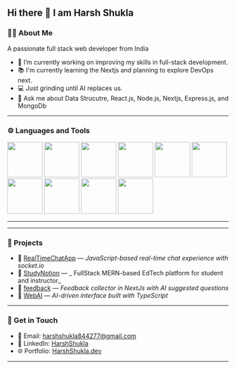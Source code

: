 ## Hi there 👋 I am Harsh Shukla

### 👨‍💻 About Me
A passionate full stack web developer from India

- 🔭 I’m currently working on improving my skills in full-stack development.
- 📚 I'm currently learning the Nextjs and planning to explore DevOps next.
- 💻 Just grinding until AI replaces us.
- 💬 Ask me about Data Strucutre, React.js, Node.js, Nextjs, Express.js, and MongoDb 
---

### ⚙️ Languages and Tools  
<p align="left">
  <img src="https://cdn.jsdelivr.net/gh/devicons/devicon/icons/javascript/javascript-original.svg" width="80" />
   <img src="https://cdn.jsdelivr.net/gh/devicons/devicon/icons/nextjs/nextjs-original.svg" width="80" />
  <img src="https://cdn.jsdelivr.net/gh/devicons/devicon/icons/react/react-original.svg" width="80" />
  <img src="https://cdn.jsdelivr.net/gh/devicons/devicon/icons/nodejs/nodejs-original.svg" width="80" />
  <img src="https://cdn.jsdelivr.net/gh/devicons/devicon/icons/mongodb/mongodb-original.svg" width="80" />
  <img src="https://cdn.jsdelivr.net/gh/devicons/devicon/icons/postgresql/postgresql-original.svg" width="80" />
  <img src="https://cdn.jsdelivr.net/gh/devicons/devicon/icons/typescript/typescript-original.svg" width="80" />
  <img src="https://cdn.jsdelivr.net/gh/devicons/devicon/icons/css3/css3-original.svg" width="80" />
  <img src="https://cdn.jsdelivr.net/gh/devicons/devicon/icons/html5/html5-original.svg" width="80" />
  <img src="https://cdn.jsdelivr.net/gh/devicons/devicon/icons/git/git-original.svg" width="80" />
 
</p>

---


---

### 🌟 Projects

- 🔹 [RealTimeChatApp](https://github.com/HarshShukla77/RealTimeChatApp) — _JavaScript-based real-time chat experience with socket.io_
- 🔹 [StudyNotion](https://github.com/HarshShukla77/StudyNotion) — _ FullStack MERN-based EdTech platform for student and instructor_
- 🔹 [feedback](https://github.com/HarshShukla77/feedback) — _Feedback collector in NextJs with AI suggested questions_
- 🔹 [WebAI](https://github.com/HarshShukla77/WebAI) — _AI-driven interface built with TypeScript_

---
### 💬 Get in Touch

- 📧 Email: [harshshukla844277@gmail.com](mailto:harshshukla844277@gmail.com)  
- 💼 LinkedIn: [HarshShukla](https://www.linkedin.com/in/harsh-shukla-b87237221)  
- 🌐 Portfolio: [HarshShukla.dev](https://harshshukla-rosy.vercel.app/)

---
<!--
**HarshShukla77/HarshShukla77** is a ✨ _special_ ✨ repository because its `README.md` (this file) appears on your GitHub profile.
-->


<!--
**HarshShukla77/HarshShukla77** is a ✨ _special_ ✨ repository because its `README.md` (this file) appears on your GitHub profile.
-->
